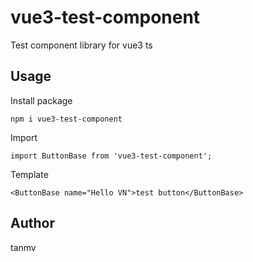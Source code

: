 # vue3-test-component

Test component library for vue3 ts


## Usage

Install package

```
npm i vue3-test-component
```

Import

```
import ButtonBase from 'vue3-test-component';
```

Template

```
<ButtonBase name="Hello VN">test button</ButtonBase>
```

## Author

tanmv